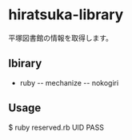 # hiratsuka-library

平塚図書館の情報を取得します。

## lbirary

- ruby
-- mechanize
-- nokogiri


## Usage

$ ruby reserved.rb UID PASS
